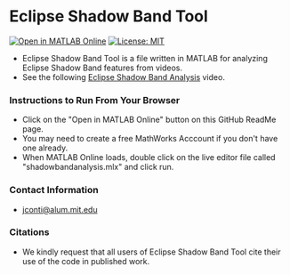 # Eclipse Shadow Band Tool
[![Open in MATLAB Online](https://www.mathworks.com/images/responsive/global/open-in-matlab-online.svg)](https://matlab.mathworks.com/open/github/v1?repo=JoeEngineerPilot/EclipseShadowBandTool)
[![License: MIT](https://img.shields.io/badge/License-MIT-yellow.svg)](https://opensource.org/licenses/MIT)

- Eclipse Shadow Band Tool is a file written in MATLAB for analyzing Eclipse Shadow Band features from videos. 
- See the following [Eclipse Shadow Band Analysis](https://www.youtube.com/watch?v=flDfQsxXi4E) video.

### Instructions to Run From Your Browser
- Click on the "Open in MATLAB Online" button on this GitHub ReadMe page.
- You may need to create a free MathWorks Acccount if you don't have one already.
- When MATLAB Online loads, double click on the live editor file called "shadowbandanalysis.mlx" and click run.  

### Contact Information
- jconti@alum.mit.edu

### Citations
- We kindly request that all users of Eclipse Shadow Band Tool cite their use of the code in published work.



